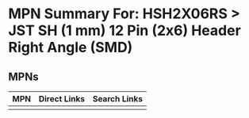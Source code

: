 



# MPN Summary For: HSH2X06RS > JST SH (1 mm) 12 Pin (2x6) Header Right Angle (SMD)

## MPNs
  

|MPN|Direct Links|Search Links|
| :--- | :--- | :--- |
||||
